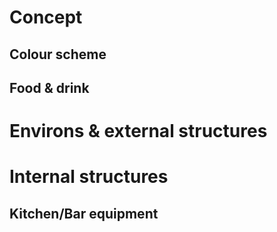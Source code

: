 # Concept

## Colour scheme

## Food & drink

# Environs & external structures

# Internal structures

## Kitchen/Bar equipment


